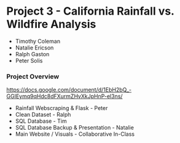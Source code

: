 # Project 3 - California Rainfall vs. Wildfire Analysis

- Timothy Coleman
- Natalie Ericson
- Ralph Gaston
- Peter Solis

### Project Overview
https://docs.google.com/document/d/1EbH2bQ_-GGIEymq9qHdc8dFXurmZHvXkJpHnP-el3ns/

- Rainfall Webscraping & Flask - Peter
- Clean Dataset - Ralph
- SQL Database - Tim
- SQL Database Backup & Presentation - Natalie
- Main Website / Visuals - Collaborative In-Class
